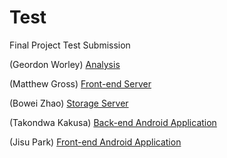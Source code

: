 # Test
Final Project Test Submission

(Geordon Worley)    [Analysis]()

(Matthew Gross)     [Front-end Server](https://github.com/ldev-r3-t4/Test/tree/master/Front-end-Tests)

(Bowei Zhao)        [Storage Server](https://github.com/ldev-r3-t4/storage_server)

(Takondwa Kakusa)   [Back-end Android Application](https://github.com/tkakusa/AndroidBackground/tree/master)

(Jisu Park)         [Front-end Android Application](https://github.com/ldev-r3-t4/mECEge)




